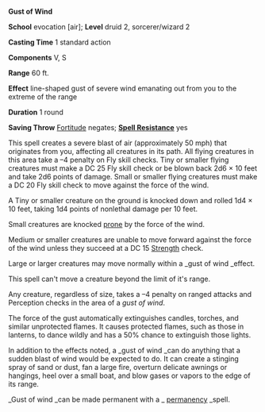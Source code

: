  **Gust of Wind**

**School** evocation [air]; **Level** druid 2, sorcerer/wizard 2

**Casting Time** 1 standard action

**Components** V, S

**Range** 60 ft.

**Effect** line-shaped gust of severe wind emanating out from you to the extreme of the range

**Duration** 1 round

**Saving Throw** [Fortitude](../combat#_fortitude) negates; **[Spell Resistance](../glossary#_spell-resistance)** yes

This spell creates a severe blast of air (approximately 50 mph) that originates from you, affecting all creatures in its path. All flying creatures in this area take a –4 penalty on Fly skill checks. Tiny or smaller flying creatures must make a DC 25 Fly skill check or be blown back 2d6 × 10 feet and take 2d6 points of damage. Small or smaller flying creatures must make a DC 20 Fly skill check to move against the force of the wind.

A Tiny or smaller creature on the ground is knocked down and rolled 1d4 × 10 feet, taking 1d4 points of nonlethal damage per 10 feet.

Small creatures are knocked [prone](../glossary#_prone) by the force of the wind.

Medium or smaller creatures are unable to move forward against the force of the wind unless they succeed at a DC 15 [Strength](../gettingStarted#_strength) check.

Large or larger creatures may move normally within a _gust of wind _effect.

This spell can't move a creature beyond the limit of it's range.

Any creature, regardless of size, takes a –4 penalty on ranged attacks and Perception checks in the area of a _gust of wind_.

The force of the gust automatically extinguishes candles, torches, and similar unprotected flames. It causes protected flames, such as those in lanterns, to dance wildly and has a 50% chance to extinguish those lights.

In addition to the effects noted, a _gust of wind _can do anything that a sudden blast of wind would be expected to do. It can create a stinging spray of sand or dust, fan a large fire, overturn delicate awnings or hangings, heel over a small boat, and blow gases or vapors to the edge of its range.

_Gust of wind _can be made permanent with a _ [permanency](permanency#_permanency) _spell.

